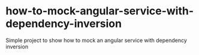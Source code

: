 # how-to-mock-angular-service-with-dependency-inversion
Simple project to show how to mock an angular service with dependency inversion
